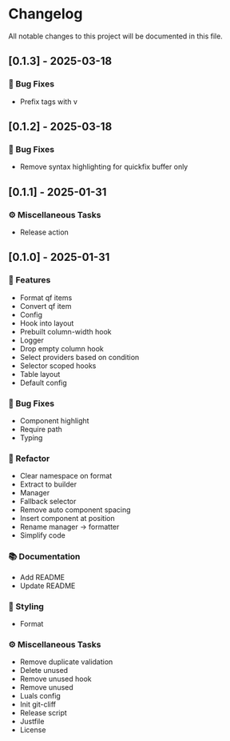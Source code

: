 # Changelog

All notable changes to this project will be documented in this file.

## [0.1.3] - 2025-03-18

### 🐛 Bug Fixes

- Prefix tags with v

## [0.1.2] - 2025-03-18

### 🐛 Bug Fixes

- Remove syntax highlighting for quickfix buffer only

## [0.1.1] - 2025-01-31

### ⚙️ Miscellaneous Tasks

- Release action

## [0.1.0] - 2025-01-31

### 🚀 Features

- Format qf items
- Convert qf item
- Config
- Hook into layout
- Prebuilt column-width hook
- Logger
- Drop empty column hook
- Select providers based on condition
- Selector scoped hooks
- Table layout
- Default config

### 🐛 Bug Fixes

- Component highlight
- Require path
- Typing

### 🚜 Refactor

- Clear namespace on format
- Extract to builder
- Manager
- Fallback selector
- Remove auto component spacing
- Insert component at position
- Rename manager -> formatter
- Simplify code

### 📚 Documentation

- Add README
- Update README

### 🎨 Styling

- Format

### ⚙️ Miscellaneous Tasks

- Remove duplicate validation
- Delete unused
- Remove unused hook
- Remove unused
- Luals config
- Init git-cliff
- Release script
- Justfile
- License

<!-- generated by git-cliff -->
